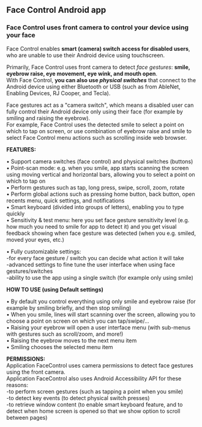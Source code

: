 ## **Face Control Android app**
### Face Control uses front camera to control your device using your face

Face Control enables **smart (camera) switch access for disabled users**, who are unable to use their Android device using touchscreen.  




Primarily, Face Control uses front camera to detect *face gestures*: **smile, eyebrow raise, eye movement, eye wink, and mouth open**.  
With Face Control, **you can also use *physical switches*** that connect to the Android device using either Bluetooth or USB (such as from AbleNet, Enabling Devices, RJ Cooper, and Tecla).  

Face gestures act as a "camera switch", which means a disabled user can fully control their Android device only using their face (for example by smiling and raising the eyebrow).  
For example, Face Control uses the detected smile to select a point on which to tap on screen, or use combination of eyebrow raise and smile to select Face Control menu actions such as scrolling inside web browser.  
  
**FEATURES:**  
  
• Support camera switches (face control) and physical switches (buttons)  
• Point-scan mode: e.g. when you smile, app starts scanning the screen using moving vertical and horizontal bars, allowing you to select a point on which to tap on  
• Perform gestures such as tap, long press, swipe, scroll, zoom, rotate  
• Perform global actions such as pressing home button, back button, open recents menu, quick settings, and notifications  
• Smart keyboard (divided into groups of letters), enabling you to type quickly  
• Sensitivity & test menu: here you set face gesture sensitivity level (e.g. how much you need to smile for app to detect it) and you get visual feedback showing when face gesture was detected (when you e.g. smiled, moved your eyes, etc.)  
  
• Fully customizable settings:  
-for every face gesture / switch you can decide what action it will take  
-advanced settings to fine tune the user interface when using face gestures/switches  
-ability to use the app using a single switch (for example only using smile)  
  
**HOW TO USE (using Default settings)**  
  
• By default you control everything using only smile and eyebrow raise (for example by smiling briefly, and then stop smiling)  
• When you smile, lines will start scanning over the screen, allowing you to choose a point on screen on which you can tap/swipe/...  
• Raising your eyebrow will open a user interface menu (with sub-menus with gestures such as scroll/zoom, and more!)  
• Raising the eyebrow moves to the next menu item  
• Smiling chooses the selected menu item  
  
**PERMISSIONS:**  
Application FaceControl uses camera permissions to detect face gestures using the front camera.  
Application FaceControl also uses Android Accessibility API for these reasons:  
-to perform screen gestures (such as tapping a point when you smile)  
-to detect key events (to detect physical switch presses)  
-to retrieve window content (to enable smart keyboard feature, and to detect when home screen is opened so that we show option to scroll between pages)  
